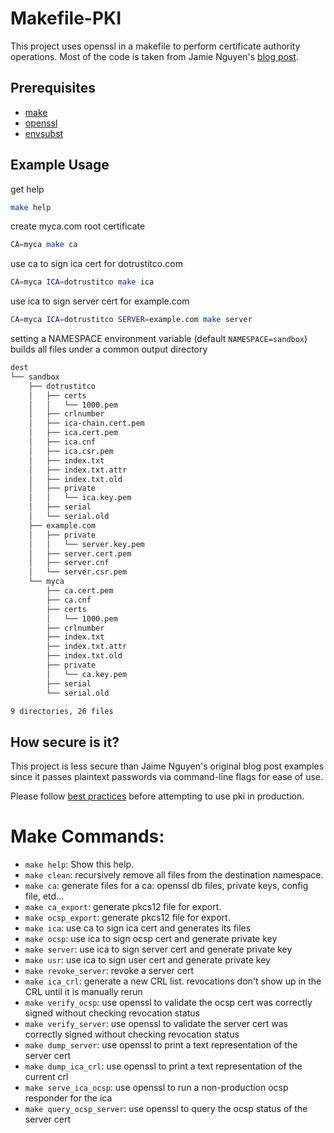 # Makefile-PKI
This project uses openssl in a makefile to perform certificate authority
operations. Most of the code is taken from Jamie Nguyen's [blog
post](https://jamielinux.com/docs/openssl-certificate-authority/index.html).

## Prerequisites
- [make](https://www.gnu.org/software/make/)
- [openssl](https://www.openssl.org/)
- [envsubst](https://linux.die.net/man/1/envsubst)

## Example Usage

get help
```bash
make help
```

create myca.com root certificate
```bash
CA=myca make ca
```

use ca to sign ica cert for dotrustitco.com
```bash
CA=myca ICA=dotrustitco make ica
```

use ica to sign server cert for example.com
```bash
CA=myca ICA=dotrustitco SERVER=example.com make server
```

setting a NAMESPACE environment variable (default `NAMESPACE=sandbox`)
builds all files under a common output directory
```bash
dest
└── sandbox
    ├── dotrustitco
    │   ├── certs
    │   │   └── 1000.pem
    │   ├── crlnumber
    │   ├── ica-chain.cert.pem
    │   ├── ica.cert.pem
    │   ├── ica.cnf
    │   ├── ica.csr.pem
    │   ├── index.txt
    │   ├── index.txt.attr
    │   ├── index.txt.old
    │   ├── private
    │   │   └── ica.key.pem
    │   ├── serial
    │   └── serial.old
    ├── example.com
    │   ├── private
    │   │   └── server.key.pem
    │   ├── server.cert.pem
    │   ├── server.cnf
    │   └── server.csr.pem
    └── myca
        ├── ca.cert.pem
        ├── ca.cnf
        ├── certs
        │   └── 1000.pem
        ├── crlnumber
        ├── index.txt
        ├── index.txt.attr
        ├── index.txt.old
        ├── private
        │   └── ca.key.pem
        ├── serial
        └── serial.old

9 directories, 26 files
```

## How secure is it?
This project is less secure than Jaime Nguyen's original blog post examples
since it passes plaintext passwords via command-line flags for ease of use.

Please follow [best
practices](https://cheatsheetseries.owasp.org/cheatsheets/Key_Management_Cheat_Sheet.html)
before attempting to use pki in production.

# Make Commands:
- `make help`: Show this help.
- `make clean`: recursively remove all files from the destination namespace.
- `make ca`: generate files for a ca: openssl db files, private keys, config file, etd...
- `make ca_export`: generate pkcs12 file for export.
- `make ocsp_export`: generate pkcs12 file for export.
- `make ica`: use ca to sign ica cert and generates its files
- `make ocsp`: use ica to sign ocsp cert and generate private key
- `make server`: use ica to sign server cert and generate private key
- `make usr`: use ica to sign user cert and generate private key
- `make revoke_server`: revoke a server cert
- `make ica_crl`: generate a new CRL list. revocations don't show up in the CRL until it is manually rerun
- `make verify_ocsp`: use openssl to validate the ocsp cert was correctly signed without checking revocation status
- `make verify_server`: use openssl to validate the server cert was correctly signed without checking revocation status
- `make dump_server`: use openssl to print a text representation of the server cert
- `make dump_ica_crl`: use openssl to print a text representation of the current crl
- `make serve_ica_ocsp`: use openssl to run a non-production ocsp responder for the ica
- `make query_ocsp_server`: use openssl to query the ocsp status of the server cert
